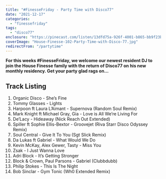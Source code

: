 ```yaml
---
title: "#FinesseFriday - Party Time with Disco77"
date: "2021-12-17"
categories:
  - "finessefriday"
tags:
  - "disco77"
enclosure: "https://pinecast.com/listen/13dfd75a-926f-4001-b865-bb9f23bb866e.mp3 144117016 audio/mpeg "
coverImage: "House-Finesse-102-Party-Time-with-Disco-77.jpg"
redirectFrom: "/partytime"
---
```


**For this weeks #FinesseFriday, we welcome our newest resident DJ to join the House Finesse family with the return of Disco77 on his new monthly residency. Get your party glad rags on…**

## Track Listing

1. Organic Disco - She’s Fine
2. Tommy Glasses - Lights
3. Harpoon ft Laura L’Aimant - Supernova (Random Soul Remix)
4. Mark Knight ft Michael Gray, Gia - Love is All We’re Living For
5. De’Lacy - Hideaway (Nick Reach Out Extended)
6. Spiller ft Sophie Ellis-Bextor - Groovejet (Riva Starr Disco Odyssey Remix)
7. Soul Central - Give It To You (Sgt Slick Remix)
8. Da Lukas ft Gabriel - What Would We Do
9. Kevin McKay, Alex Gewer, Tasty - Miss You
10. Zsak - I Just Wanna Love
11. Adri Block - It’s Getting Stronger
12. Block & Crown, Paul Parsons - Gabriel (Clubbdubb)
13. Philip Stokes - This Is The Night
14. Bob Sinclar - Gym Tonic (Wh0 Extended Remix)

